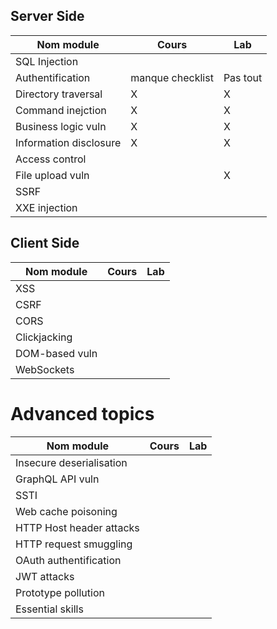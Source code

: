 ##  Server Side
| Nom module | Cours | Lab |
| ------- | -------- | -------- |
| SQL Injection |  |  | 
| Authentification | manque checklist  | Pas tout | 
| Directory traversal | X | X | 
| Command inejction | X | X | 
| Business logic vuln | X | X | 
| Information disclosure | X | X | 
| Access control |  |  | 
| File upload vuln |  | X | 
| SSRF |  |  | 
| XXE injection |  |  | 

##  Client Side

| Nom module | Cours | Lab |
| ------- | -------- | -------- |
| XSS |  |  | 
| CSRF |  |  | 
| CORS |  |  | 
| Clickjacking |  |  | 
| DOM-based vuln |  |  | 
| WebSockets |  |  | 

# Advanced topics


| Nom module | Cours | Lab |
| ------- | -------- | -------- |
| Insecure deserialisation |  |  | 
| GraphQL API vuln |  |  | 
| SSTI |  |  | 
| Web cache poisoning |  |  | 
| HTTP Host header attacks |  |  | 
| HTTP request smuggling |  |  | 
| OAuth authentification |  |  | 
| JWT attacks |  |  | 
| Prototype pollution |  |  | 
| Essential skills |  |  | 
